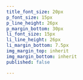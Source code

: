 ```yaml
---
title_font_size: 20px
p_font_size: 15px
p_line_height: 26px
p_margin_bottom: 30px
li_font_size: 15px
li_line_height: 26px
li_margin_bottom: 7.5px
img_margin_top: inherit
img_margin_bottom: inherit
published: false

---
```

